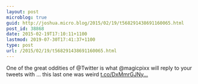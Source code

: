 ```yaml
---
layout: post
microblog: true
guid: http://joshua.micro.blog/2015/02/19/t568291438691160065.html
post_id: 38868
date: 2015-02-19T17:10:11+1100
lastmod: 2019-07-30T17:41:37+1100
type: post
url: /2015/02/19/t568291438691160065.html
---
```

One of the great oddities of @Twitter is what @magicpixx will reply to your tweets with ... this last one was weird [t.co/DxMmrGJNy...](https://t.co/DxMmrGJNym)
